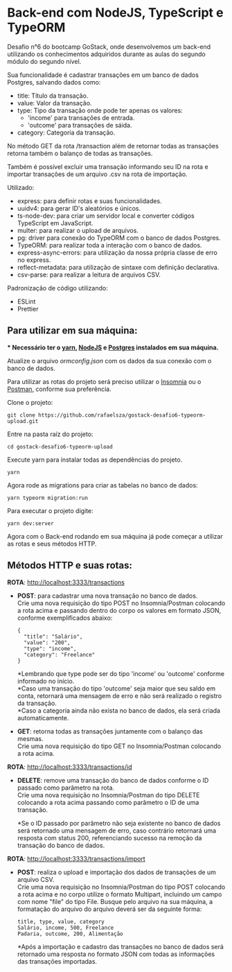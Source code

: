 # Back-end com NodeJS, TypeScript e TypeORM

Desafio n°6 do bootcamp GoStack, onde desenvolvemos um back-end utilizando os conhecimentos adquiridos durante as aulas do segundo módulo do segundo nível.

Sua funcionalidade é cadastrar transações em um banco de dados Postgres, salvando dados como:
- title: Título da transação.
- value: Valor da transação.
- type: Tipo da transação onde pode ter apenas os valores:
  - 'income' para transações de entrada.
  - 'outcome' para transações de sáida.
- category: Categoria da transação.

No método GET da rota /transaction além de retornar todas as transações retorna também o balanço de todas as transações.<br/>

Também é possível excluir uma transação informando seu ID na rota e importar transações de um arquivo .csv na rota de importação.

Utilizado:
- express: para definir rotas e suas funcionalidades.
- uuidv4: para gerar ID's aleatórios e únicos.
- ts-node-dev: para criar um servidor local e converter códigos TypeScript em JavaScript.
- multer: para realizar o upload de arquivos.
- pg: driver para conexão do TypeORM com o banco de dados Postgres.
- TypeORM: para realizar toda a interação com o banco de dados.
- express-async-errors: para utilização da nossa própria classe de erro no express.
- reflect-metadata: para utilização de sintaxe com definição declarativa.
- csv-parse: para realizar a leitura de arquivos CSV.

Padronização de código utilizando:
- ESLint
- Prettier

<h2>Para utilizar em sua máquina:</h2>

<b>* Necessário ter o <a href="https://yarnpkg.com/getting-started/install">yarn</a>, <a href="https://nodejs.org/en/download/">NodeJS</a> e <a href="https://www.postgresql.org/download/">Postgres</a> instalados em sua máquina.</b>

Atualize o arquivo <i>ormconfig.json</i> com os dados da sua conexão com o banco de dados.

Para utilizar as rotas do projeto será preciso utilizar o <a href="https://insomnia.rest/download/">Insomnia</a> ou o <a href="https://www.postman.com/downloads/">Postman</a>, conforme sua preferência.

Clone o projeto:
```
git clone https://github.com/rafaelsza/gostack-desafio6-typeorm-upload.git
```

Entre na pasta raíz do projeto:
```
cd gostack-desafio6-typeorm-upload
```

Execute yarn para instalar todas as dependências do projeto.
```
yarn
```

Agora rode as migrations para criar as tabelas no banco de dados:
```
yarn typeorm migration:run
```

Para executar o projeto digite:
```
yarn dev:server
```

Agora com o Back-end rodando em sua máquina já pode começar a utilizar as rotas e seus métodos HTTP.

<h2>Métodos HTTP e suas rotas:</h2>

<b>ROTA</b>: <a href="http://localhost:3333/transactions">http://localhost:3333/transactions</a>

- <b>POST</b>: para cadastrar uma nova transação no banco de dados.  <br/>
  Crie uma nova requisição do tipo POST no Insomnia/Postman colocando a rota acima e passando dentro do corpo os valores em formato JSON, conforme exemplificados abaixo:
  ```
  {
    "title": "Salário",
    "value": "200",
    "type": "income",
    "category": "Freelance"
  }
  ```
  *Lembrando que type pode ser do tipo 'income' ou 'outcome' conforme informado no início.<br/>
  *Caso uma transação do tipo 'outcome' seja maior que seu saldo em conta, retornará uma mensagem de erro e não será realizado o registro da transação.<br/>
  *Caso a categoria ainda não exista no banco de dados, ela será criada automaticamente.

- <b>GET</b>: retorna todas as transações juntamente com o balanço das mesmas.<br/>
Crie uma nova requisição do tipo GET no Insomnia/Postman colocando a rota acima.

<b>ROTA</b>: <a href="">http://localhost:3333/transactions/id</a>

- <b>DELETE</b>: remove uma transação do banco de dados conforme o ID passado como parâmetro na rota.<br/>
Crie uma nova requisição no Insomnia/Postman do tipo DELETE colocando a rota acima passando como parâmetro o ID de uma transação.

  *Se o ID passado por parâmetro não seja existente no banco de dados será retornado uma mensagem de erro, caso contrário retornará uma resposta com status 200, referenciando sucesso na remoção da transação do banco de dados.

<b>ROTA</b>: <a href="http://localhost:3333/transactions/import">http://localhost:3333/transactions/import</a>

- <b>POST</b>: realiza o upload e importação dos dados de transações de um arquivo CSV.<br/>
Crie uma nova requisição no Insomnia/Postman do tipo POST colocando a rota acima e no corpo utilize o formato Multipart, incluindo um campo com nome "file" do tipo File. Busque pelo arquivo na sua máquina, a formatação do arquivo do arquivo deverá ser da seguinte forma:
  ```
  title, type, value, category
  Salário, income, 500, Freelance
  Padaria, outcome, 200, Alimentação
  ```
  *Após a importação e cadastro das transações no banco de dados será retornado uma resposta no formato JSON com todas as informações das transações importadas.

